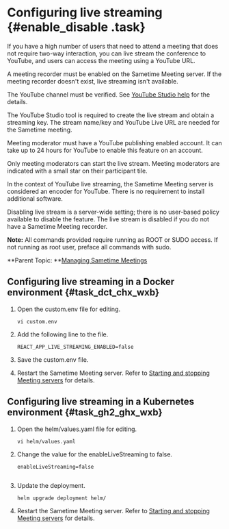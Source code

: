 # Configuring live streaming {#enable_disable .task}

If you have a high number of users that need to attend a meeting that does not require two-way interaction, you can live stream the conference to YouTube, and users can access the meeting using a YouTube URL.

A meeting recorder must be enabled on the Sametime Meeting server. If the meeting recorder doesn't exist, live streaming isn't available.

The YouTube channel must be verified. See [YouTube Studio help](https://support.google.com/youtube/answer/2474026#enable) for the details.

The YouTube Studio tool is required to create the live stream and obtain a streaming key. The stream name/key and YouTube Live URL are needed for the Sametime meeting.

Meeting moderator must have a YouTube publishing enabled account. It can take up to 24 hours for YouTube to enable this feature on an account.

Only meeting moderators can start the live stream. Meeting moderators are indicated with a small star on their participant tile.

In the context of YouTube live streaming, the Sametime Meeting server is considered an encoder for YouTube. There is no requirement to install additional software.

Disabling live stream is a server-wide setting; there is no user-based policy available to disable the feature. The live stream is disabled if you do not have a Sametime Meeting recorder.

**Note:** All commands provided require running as ROOT or SUDO access. If not running as root user, preface all commands with sudo.

**Parent Topic:  **[Managing Sametime Meetings](sametime_meeting_administering.md)

## Configuring live streaming in a Docker environment {#task_dct_chx_wxb}

1.  Open the custom.env file for editing.

    ``` {#codeblock_g45_gjx_wxb}
    vi custom.env 
    ```

2.  Add the following line to the file.

    ``` {#codeblock_dx3_jjx_wxb}
    REACT_APP_LIVE_STREAMING_ENABLED=false 
    ```

3.  Save the custom.env file.

4.  Restart the Sametime Meeting server. Refer to [Starting and stopping Meeting servers](starting_and_stopping_meeting_servers.md) for details.


## Configuring live streaming in a Kubernetes environment {#task_gh2_ghx_wxb}

1.  Open the helm/values.yaml file for editing.

    ``` {#codeblock_hrb_kjx_wxb}
    vi helm/values.yaml 
    ```

2.  Change the value for the enableLiveStreaming to false.

    ``` {#codeblock_bxg_kjx_wxb}
    enableLiveStreaming=false  
    
    
    ```

3.  Update the deployment.

    ``` {#codeblock_trg_dkx_wxb}
    helm upgrade deployment helm/
    ```

4.  Restart the Sametime Meeting server. Refer to [Starting and stopping Meeting servers](starting_and_stopping_meeting_servers.md) for details.


